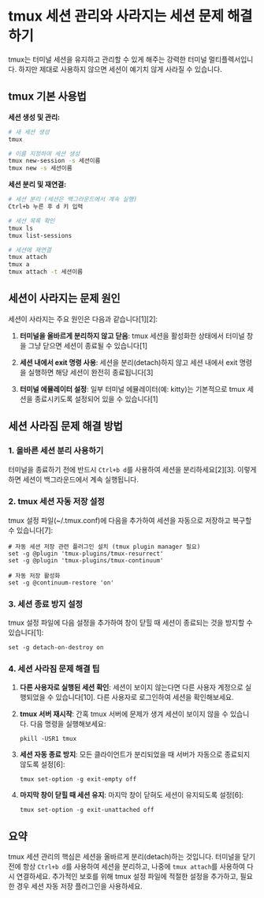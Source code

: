 # tmux 세션 관리와 사라지는 세션 문제 해결하기

tmux는 터미널 세션을 유지하고 관리할 수 있게 해주는 강력한 터미널 멀티플렉서입니다. 하지만 제대로 사용하지 않으면 세션이 예기치 않게 사라질 수 있습니다.

## tmux 기본 사용법

**세션 생성 및 관리:**
```bash
# 새 세션 생성
tmux

# 이름 지정하여 세션 생성
tmux new-session -s 세션이름
tmux new -s 세션이름
```

**세션 분리 및 재연결:**
```bash
# 세션 분리 (세션은 백그라운드에서 계속 실행)
Ctrl+b 누른 후 d 키 입력

# 세션 목록 확인
tmux ls
tmux list-sessions

# 세션에 재연결
tmux attach
tmux a
tmux attach -t 세션이름
```

## 세션이 사라지는 문제 원인

세션이 사라지는 주요 원인은 다음과 같습니다[1][2]:

1. **터미널을 올바르게 분리하지 않고 닫음**: tmux 세션을 활성화한 상태에서 터미널 창을 그냥 닫으면 세션이 종료될 수 있습니다[1]

2. **세션 내에서 exit 명령 사용**: 세션을 분리(detach)하지 않고 세션 내에서 exit 명령을 실행하면 해당 세션이 완전히 종료됩니다[3]

3. **터미널 에뮬레이터 설정**: 일부 터미널 에뮬레이터(예: kitty)는 기본적으로 tmux 세션을 종료시키도록 설정되어 있을 수 있습니다[1]

## 세션 사라짐 문제 해결 방법

### 1. 올바른 세션 분리 사용하기
터미널을 종료하기 전에 반드시 `Ctrl+b d`를 사용하여 세션을 분리하세요[2][3]. 이렇게 하면 세션이 백그라운드에서 계속 실행됩니다.

### 2. tmux 세션 자동 저장 설정
tmux 설정 파일(~/.tmux.conf)에 다음을 추가하여 세션을 자동으로 저장하고 복구할 수 있습니다[7]:

```
# 자동 세션 저장 관련 플러그인 설치 (tmux plugin manager 필요)
set -g @plugin 'tmux-plugins/tmux-resurrect'
set -g @plugin 'tmux-plugins/tmux-continuum'

# 자동 저장 활성화
set -g @continuum-restore 'on'
```

### 3. 세션 종료 방지 설정
tmux 설정 파일에 다음 설정을 추가하여 창이 닫힐 때 세션이 종료되는 것을 방지할 수 있습니다[1]:

```
set -g detach-on-destroy on
```

### 4. 세션 사라짐 문제 해결 팁

1. **다른 사용자로 실행된 세션 확인**: 세션이 보이지 않는다면 다른 사용자 계정으로 실행되었을 수 있습니다[10]. 다른 사용자로 로그인하여 세션을 확인해보세요.

2. **tmux 서버 재시작**: 간혹 tmux 서버에 문제가 생겨 세션이 보이지 않을 수 있습니다. 다음 명령을 실행해보세요:
   ```
   pkill -USR1 tmux
   ```

3. **세션 자동 종료 방지**: 모든 클라이언트가 분리되었을 때 서버가 자동으로 종료되지 않도록 설정[6]:
   ```
   tmux set-option -g exit-empty off
   ```

4. **마지막 창이 닫힐 때 세션 유지**: 마지막 창이 닫혀도 세션이 유지되도록 설정[6]:
   ```
   tmux set-option -g exit-unattached off
   ```

## 요약

tmux 세션 관리의 핵심은 세션을 올바르게 분리(detach)하는 것입니다. 터미널을 닫기 전에 항상 `Ctrl+b d`를 사용하여 세션을 분리하고, 나중에 `tmux attach`를 사용하여 다시 연결하세요. 추가적인 보호를 위해 tmux 설정 파일에 적절한 설정을 추가하고, 필요한 경우 세션 자동 저장 플러그인을 사용하세요.
